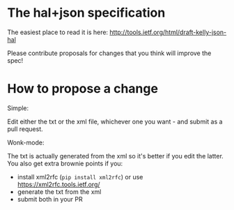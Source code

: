 The hal+json specification
==========================

The easiest place to read it is here: http://tools.ietf.org/html/draft-kelly-json-hal

Please contribute proposals for changes that you think will improve the spec!


How to propose a change
=======================

Simple:

Edit either the txt or the xml file, whichever one you want - and submit as a pull request.

Wonk-mode:

The txt is actually generated from the xml so it's better if you edit the latter.
You also get extra brownie points if you:
* install xml2rfc (`pip install xml2rfc`) or use https://xml2rfc.tools.ietf.org/
* generate the txt from the xml
* submit both in your PR
